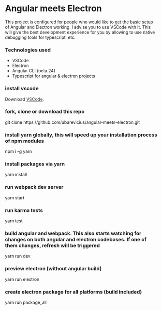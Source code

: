 
# Angular meets Electron</h3>

This project is configured for people who would like to get the basic setup of Angular and Electron working.
I advise you to use VSCode with it. This will give the best development experience for you by allowing to use
native debugging tools for typescript, etc.

<h3>Technologies used</h3>

<ul>
    <li>
        VSCode
    </li>
    <li>
        Electron
    </li>
    <li>
        Angular CLI (beta.24)
    </li>
    <li>
        Typescript for angular & electron projects
    </li>
</ul>

<h3>install vscode</h3>
Download <a href="https://code.visualstudio.com/download">VSCode</a>.

<h3>fork, clone or download this repo</h3>
git clone https://github.com/ubarevicius/angular-meets-electron.git

<h3>install yarn globally, this will speed up your installation process of npm modules</h3>
npm i -g yarn

<h3>install packages via yarn</h3>
yarn install

<h3>run webpack dev server</h3>
yarn start

<h3>run karma tests</h3>
yarn test

<h3>build angular and webpack. This also starts watching for changes on both angular and electron codebases. If one of them changes, refresh will be triggered</h3>
yarn run dev

<h3>preview electron (without angular build)</h3>
yarn run electron

<h3>create electron package for all platforms (build included)</h3>
yarn run package_all
